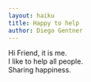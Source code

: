```yaml
---
layout: haiku
title: Happy to help
author: Diego Gentner
---
```


Hi Friend, it is me. <br>
I like to help all people. <br>
Sharing happiness. <br>
